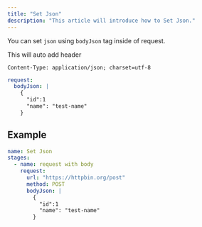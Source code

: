```yaml
---
title: "Set Json"
description: "This article will introduce how to Set Json."
---
```


You can set `json` using `bodyJson` tag inside of request.

This will auto add header

```
Content-Type: application/json; charset=utf-8
```

```yaml
request:
  bodyJson: |
    {
      "id":1
      "name": "test-name"
    }
```

## Example

```yaml
name: Set Json
stages:
  - name: request with body
    request:
      url: "https://httpbin.org/post"
      method: POST
      bodyJson: |
        {
          "id":1
          "name": "test-name"
        }
```
